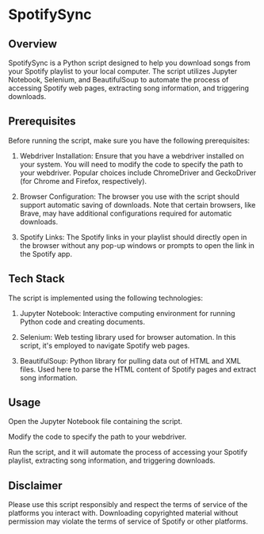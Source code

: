 # SpotifySync

## Overview
SpotifySync is a Python script designed to help you download songs from your Spotify playlist to your local computer. The script utilizes Jupyter Notebook, Selenium, and BeautifulSoup to automate the process of accessing Spotify web pages, extracting song information, and triggering downloads.

## Prerequisites
Before running the script, make sure you have the following prerequisites:

1) Webdriver Installation: Ensure that you have a webdriver installed on your system. You will need to modify the code to specify the path to your webdriver. Popular choices include ChromeDriver and GeckoDriver (for Chrome and Firefox, respectively).

2) Browser Configuration: The browser you use with the script should support automatic saving of downloads. Note that certain browsers, like Brave, may have additional configurations required for automatic downloads.

3) Spotify Links: The Spotify links in your playlist should directly open in the browser without any pop-up windows or prompts to open the link in the Spotify app.

## Tech Stack
The script is implemented using the following technologies:

1) Jupyter Notebook: Interactive computing environment for running Python code and creating documents.

2) Selenium: Web testing library used for browser automation. In this script, it's employed to navigate Spotify web pages.

3) BeautifulSoup: Python library for pulling data out of HTML and XML files. Used here to parse the HTML content of Spotify pages and extract song information.

## Usage
Open the Jupyter Notebook file containing the script.

Modify the code to specify the path to your webdriver.

Run the script, and it will automate the process of accessing your Spotify playlist, extracting song information, and triggering downloads.

## Disclaimer
Please use this script responsibly and respect the terms of service of the platforms you interact with. Downloading copyrighted material without permission may violate the terms of service of Spotify or other platforms.

